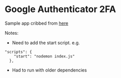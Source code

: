 # Google Authenticator 2FA

Sample app cribbed from [here](https://blog.shahednasser.com/how-to-add-authentication-with-google-authenticator-in-node-js/)

Notes:

* Need to add the start script. e.g.

```
"scripts": {
    "start": "nodemon index.js"
  },
```

* Had to run with older dependencies